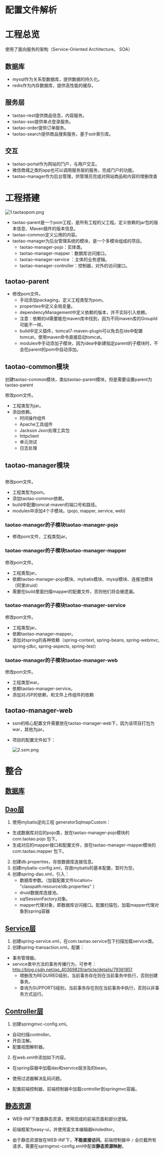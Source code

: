 # 配置文件解析

# 工程总览

使用了面向服务的架构（Service-Oriented Architecture， SOA）

## 数据库

- mysql作为关系型数据库，提供数据的持久化。
- redis作为内存数据库，提供高性能的缓存。

## 服务层

- taotao-rest提供商品信息，内容服务。
- taotao-sso提供单点登录服务。
- taotao-order提供订单服务。
- taotao-search提供商品搜索服务，基于solr索引库。

## 交互

- taotao-portal作为网站的门户，与用户交互。
- 微信商城之类的app也可以调用服务层的服务，完成门户的功能。
- taotao-manager作为后台管理，供管理员完成对网站商品和内容的增删改查

# 工程搭建

![1.taotaopom.png](assets/2018022819594517) 

- taotao-parent是一个pom工程，是所有工程的父工程。定义依赖的jar包的版本信息、Maven插件的版本信息。
- taotao-common定义公用的内容。
- taotao-manager为后台管理系统的模块，是一个多模块组成的项目。 
  - taotao-manager-pojo：实体类。
  - taotao-manager-mapper：数据库访问接口。
  - taotao-manager-service ：主体的业务逻辑。
  - taotao-manager-controller：控制器，对外的访问接口。

## taotao-parent

- 修改pom文件。 
  - 手动添加packaging，定义工程类型为pom。
  - properties中定义全局变量。
  - dependencyManagement中定义依赖的版本，并不实际引入依赖。
  - 注意：依赖的id需要能在maven库中找到，因为不同maven库的GroupId可能不一样。
  - build中定义插件，tomcat7-maven-plugin可以免去在ide中配置tomcat，使用maven命令直接启动tomcat。
  - modules中手动添加子模块，因为idea中新建指定parent的子模块时，不会在parent的pom中自动添加。

## taotao-common模块

创建taotao-common模块，类似taotao-parent模块，但是需要设置parent为taotao-parent

修改pom文件。 

- 工程类型为jar。
- 添加依赖。
  - 时间操作组件
  - Apache工具组件 
  - Jackson Json处理工具包 
  - httpclient 
  - 单元测试 
  - 日志处理 

## taotao-manager模块

## 

 修改pom文件。 

- 工程类型为pom。
- 添加taotao-common依赖。
- build中配置tomcat-maven的端口号和路径。
- modules中添加4个子模块。(pojo, mapper, service, web)

### taotao-manager的子模块taotao-manager-pojo 

- 修改pom文件，工程类型jar。

### taotao-manager的子模块taotao-manager-mapper

修改pom文件。 

- 工程类型jar。
- 依赖taotao-manager-pojo模块、mybatis模块、mysql模块、连接池模块（阿里druid）
- 需要在build里面扫描mapper的配置文件，否则他们将会被遗漏。

### taotao-manager的子模块taotao-manager-service

修改pom文件。 

- 工程类型jar。
- 依赖taotao-manager-mapper。
- 添加对spring的各种依赖（spring-context, spring-beans, spring-webmvc, spring-jdbc, spring-aspects, spring-test）

### taotao-manager的子模块taotao-manager-web

修改pom文件。 

- 工程类型war。
- 依赖taotao-manager-service。
- 添加对JSP的依赖，和文件上传组件的依赖

## taotao-manager-web 

- ssm的核心配置文件需要放在taotao-manager-web下，因为该项目打包为war，其他为jar。

- 项目的配置文件如下： 

  ![2.ssm.png](assets/20180228211710363) 

# 整合

## [数据库](https://blog.csdn.net/qq_40369829/article/details/79515268#%E6%95%B0%E6%8D%AE%E5%BA%93)

## [Dao层](https://blog.csdn.net/qq_40369829/article/details/79515268#dao%E5%B1%82)

1. 使用mybatis逆向工程 generatorSqlmapCustom：

- 生成数据库对应的pojo类，放在taotao-manager-pojo模块的 com.taotao.pojo 包下。
- 生成对应的mapper接口和配置文件，放在taotao-manager-mapper模块的 com.taotao.mapper 包下。

2. 创建db.properties，存放数据库连接信息。  
3. 创建mybatis-config.xml，存放mybatis的基本配置，暂时为空。
4. 创建spring-dao.xml，引入： 
   - 数据库参数。（加载配置文件location= "classpath:resource/db.properties" ）
   - druid数据库连接池。
   - sqlSessionFactory对象。
   - mapper代理对象，即数据库访问接口。配置扫描包，加载mapper代理对象到spring容器 

## [Service层](https://blog.csdn.net/qq_40369829/article/details/79515268#service%E5%B1%82)

1. 创建spring-service.xml，在com.taotao.service包下扫描加载service类。
2. 创建spring-transaction.xml，配置： 

- 事务管理器。
- service类中方法的事务传播行为，可参考：http://blog.csdn.net/qq_40369829/article/details/79361851 
  - 增删改为REQUIRED级别，当前事务存在则在当前事务中执行，否则创建事务。
  - 查询为SUPPORTS级别，当前事务存在则在当前事务中执行，否则以非事务方式运行。

## [Controller层](https://blog.csdn.net/qq_40369829/article/details/79515268#controller%E5%B1%82)

1. 创建springmvc-config.xml。 

- 自动扫描controller。
- 开启注解。
- 配置视图解析器。

2. 在web.xml中添加如下内容。 

- 在spring容器中加载dao和service层涉及的bean。

- 使用过滤器解决乱码问题。
- 配置前端控制器，前端控制器中加载controller到springmvc容器。

## [静态资源](https://blog.csdn.net/qq_40369829/article/details/79515268#%E9%9D%99%E6%80%81%E8%B5%84%E6%BA%90)

- WEB-INF下放置静态资源，使用现成的前端页面和部分逻辑。
- 前端框架为easy-ui，并使用富文本编辑器kindeditor。

- 由于静态资源放在WEB-INF下，**不能直接访问**。前端控制器中 `/` 会拦截所有请求，需要在springmvc-config.xml中配置**静态资源映射**。